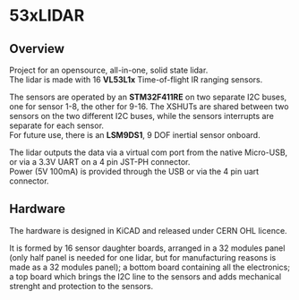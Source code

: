 # 53xLIDAR

## Overview
Project for an opensource, all-in-one, solid state lidar.  
The lidar is made with 16 **VL53L1x** Time-of-flight IR ranging sensors.  

The sensors are operated by an **STM32F411RE** on two separate I2C buses, one for sensor 1-8, the other for 9-16. 
The XSHUTs are shared between two sensors on the two different I2C buses, while the sensors interrupts are separate for each sensor.   
For future use, there is an **LSM9DS1**, 9 DOF inertial sensor onboard.  

The lidar outputs the data via a virtual com port from the native Micro-USB, or via a 3.3V UART on a 4 pin JST-PH connector.  
Power (5V 100mA) is provided through the USB or via the 4 pin uart connector.


## Hardware
The hardware is designed in KiCAD and released under CERN OHL licence. 

It is formed by 16 sensor daughter boards, arranged in a 32 modules panel (only half panel is needed for one lidar, but for manufacturing reasons is made as a 32 modules panel); a bottom board containing all the electronics; a top board which brings the I2C line to the sensors and adds mechanical strenght and protection to the sensors.
